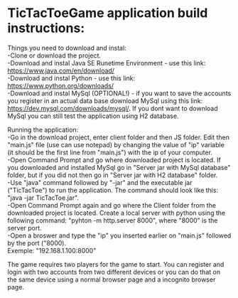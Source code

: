 # TicTacToeGame application build instructions:  
Things you need to download and instal:  
-Clone or download the project.  
-Download and instal Java SE Runetime Environment - use this link: https://www.java.com/en/download/  
-Download and instal Python - use this link: https://www.python.org/downloads/  
-Download and instal MySql (OPTIONAL!) - if you want to save the accounts you register in an actual data base download MySql using this link: https://dev.mysql.com/downloads/mysql/. If you dont want to download MySql you can still test the application using H2 database.  

Running the application:  
-Go in the download project, enter client folder and then JS folder. Edit then "main.js" file (use can use notepad) by changing the value of "ip" variable (it should be the first line from "main.js") with the ip of your computer.  
-Open Command Prompt and go where downloaded project is located. If you downloaded and installed MySql go in "Server jar with MySql database" folder, but if you did not then go in "Server jar with H2 database" folder.  
-Use "java" command followed by "-jar" and the executable jar ("TicTacToe") to run the application. The command should look like this: "java -jar TicTacToe.jar".  
-Open Command Prompt again and go where the Client folder from the downloaded project is located. Create a local server with python using the following command: "pyhton -m http.server 8000", where "8000" is the server port.  
-Open a broswer and type the "ip" you inserted earlier on "main.js" followed by the port ("8000).  
Exemple: "192.168.1.100:8000"

The game requires two players for the game to start. You can register and login with two accounts from two different devices or you can do that on the same device using a normal browser page and a incognito browser page. 
